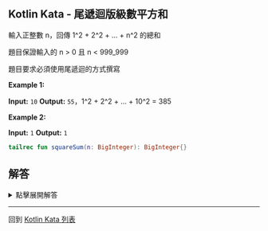 ## Kotlin Kata - 尾遞迴版級數平方和

輸入正整數 n，回傳 1^2 + 2^2 + ... + n^2 的總和

題目保證輸入的 n > 0 且 n < 999_999

題目要求必須使用尾遞迴的方式撰寫

**Example 1:**

**Input:** `10`
**Output:** `55`，1^2 + 2^2 + ... + 10^2 = 385

**Example 2:**

**Input:** `1`
**Output:** `1`

```kotlin
tailrec fun squareSum(n: BigInteger): BigInteger{}
```

## 解答

<details>
  <summary>點擊展開解答</summary>

要用尾遞迴的方式處理費式數列

`squareSum()` 函數的參數是不夠的

我們必須要宣告新的函數來進行處理

利用 BigInteger 的操作

加上利用預設參數，我們可以寫成

```kotlin
tailrec fun squareSum(number: BigInteger, answer: BigInteger = BigInteger.ZERO): BigInteger {  
    return when (number) {  
        BigInteger.ZERO -> answer  
        else -> sum(number - BigInteger.ONE, answer + number * number)  
    }  
}
```
</details>

------

回到 [Kotlin Kata 列表](index.md)

